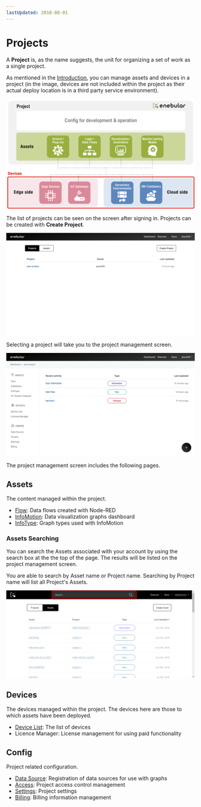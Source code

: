 ```yaml
---
lastUpdated: 2018-08-01
---
```


# Projects

A **Project** is, as the name suggests, the unit for organizing a set of work as a single project.

As mentioned in the [Introduction](../INDEX.md), you can manage assets and devices in a project (in the image, devices are not included within the project as their actual deploy location is in a third party service environment).

![enebular overview](../../img/Projects/index-projectOverview.png)

The list of projects can be seen on the screen after signing in. Projects can be created with **Create Project**.

![sreate project](../../img/Projects/index-createProject.png)

Selecting a project will take you to the project management screen.

![select project](../../img/Projects/index-selectProject.png)

The project management screen includes the following pages.

## Assets

The content managed within the project.

- [Flow](../Flow/Introduction.md): Data flows created with Node-RED
- [InfoMotion](../InfoMotion/Introduction.md): Data visualization graphs dashboard
- [InfoType](../InfoMotion/InfoTypeIntroduction.md): Graph types used with InfoMotion

### Assets Searching

You can search the Assets associated with your account by using the search box at the the top of the page.
The results will be listed on the project management screen.

You are able to search by Asset name or Project name. 
Searching by Project name will list all Project's Assets.

![search project](../../img/Projects/index-searchAssets.png)

## Devices

The devices managed within the project. The devices here are those to which assets have been deployed.

- [Device List](../Device/Introduction.md): The list of devices
- Licence Manager: License management for using paid functionality

## Config

Project related configuration.

- [Data Source](../InfoMotion/CreateDataSource.md): Registration of data sources for use with graphs
- [Access](../Access/index.md): Project access control management
- [Settings](../Project/Settings.md): Project settings
- [Billing](../Project/Billing.md):  Billing information management

